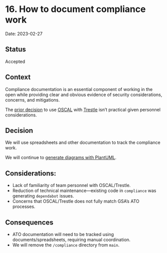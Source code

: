 # 16. How to document compliance work

Date: 2023-02-27

## Status

Accepted

## Context

Compliance documentation is an essential component of working in the open while providing clear and obvious evidence of security considerations, concerns, and mitigations.

The [prior decision](https://github.com/GSA-TTS/FAC/blob/main/docs/architecture/decisions/0009-compliance-documentation.md) to use [OSCAL](https://pages.nist.gov/OSCAL/) with [Trestle](https://github.com/IBM/compliance-trestle) isn’t practical given personnel considerations.

## Decision

We will use spreadsheets and other documentation to track the compliance work.

We will continue to [generate diagrams with PlantUML](https://github.com/GSA-TTS/FAC/blob/main/docs/architecture/decisions/0002-c4-plantuml-diagrams.md).

## Considerations:

*   Lack of familiarity of team personnel with OSCAL/Trestle.
*   Reduction of technical maintenance—existing code in `compliance` was generating `dependabot` issues.
*   Concerns that OSCAL/Trestle does not fully match GSA’s ATO processes.

## Consequences

*   ATO documentation will need to be tracked using documents/spreadsheets, requiring manual coordination.
*   We will remove the `/compliance` directory from `main`.
